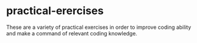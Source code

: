 # practical-erercises
These are a variety of  practical exercises in order to improve coding ability and make a command of relevant coding knowledge.
